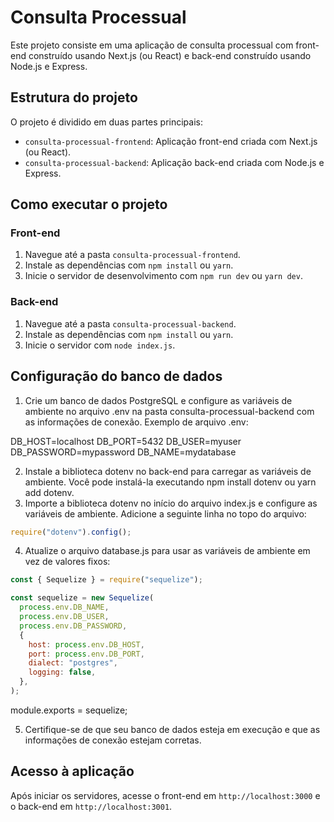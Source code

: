 # Consulta Processual

Este projeto consiste em uma aplicação de consulta processual com front-end construído usando Next.js (ou React) e back-end construído usando Node.js e Express.

## Estrutura do projeto

O projeto é dividido em duas partes principais:

- `consulta-processual-frontend`: Aplicação front-end criada com Next.js (ou React).
- `consulta-processual-backend`: Aplicação back-end criada com Node.js e Express.

## Como executar o projeto

### Front-end

1. Navegue até a pasta `consulta-processual-frontend`.
2. Instale as dependências com `npm install` ou `yarn`.
3. Inicie o servidor de desenvolvimento com `npm run dev` ou `yarn dev`.

### Back-end

1. Navegue até a pasta `consulta-processual-backend`.
2. Instale as dependências com `npm install` ou `yarn`.
3. Inicie o servidor com `node index.js`.

## Configuração do banco de dados

1. Crie um banco de dados PostgreSQL e configure as variáveis de ambiente no arquivo .env na pasta consulta-processual-backend com as informações de conexão. Exemplo de arquivo .env:

DB_HOST=localhost
DB_PORT=5432
DB_USER=myuser
DB_PASSWORD=mypassword
DB_NAME=mydatabase

2. Instale a biblioteca dotenv no back-end para carregar as variáveis de ambiente. Você pode instalá-la executando npm install dotenv ou yarn add dotenv.
3. Importe a biblioteca dotenv no início do arquivo index.js e configure as variáveis de ambiente. Adicione a seguinte linha no topo do arquivo:

```javascript
require("dotenv").config();
```

4. Atualize o arquivo database.js para usar as variáveis de ambiente em vez de valores fixos:

```javascript
const { Sequelize } = require("sequelize");

const sequelize = new Sequelize(
  process.env.DB_NAME,
  process.env.DB_USER,
  process.env.DB_PASSWORD,
  {
    host: process.env.DB_HOST,
    port: process.env.DB_PORT,
    dialect: "postgres",
    logging: false,
  },
);
```

module.exports = sequelize;

5. Certifique-se de que seu banco de dados esteja em execução e que as informações de conexão estejam corretas.

## Acesso à aplicação

Após iniciar os servidores, acesse o front-end em `http://localhost:3000` e o back-end em `http://localhost:3001`.
